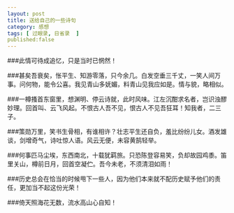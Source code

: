 ```yaml
---
layout: post
title: 送给自己的一些诗句
category: 感想
tags: [ 过眼录, 日省录  ]
published:false 
---
```


###此情可待成追忆，只是当时已惘然！


###甚矣吾衰矣，怅平生、知游零落，只今余几。白发空垂三千丈，一笑人间万事。问何物，能令公喜。我见青山多妩媚，料青山见我应如是。情与貌，略相似。

###一樽搔首东窗里，想渊明、停云诗就，此时风味。江左沉酣求名者，岂识浊醪妙理。回首叫、云飞风起。不恨古人吾不见，恨古人不见吾狂耳！知我者，二三子。



###策勋万里，笑书生骨相，有谁相许？壮志平生还自负，羞比纷纷儿女。酒发雄谈，剑增奇气，诗吐惊人语。风云无便，未容黄鹄轻举。

###何事匹马尘埃，东西南北，十载犹羁旅。只恐陈登容易笑，负却故园鸡黍。笛里关山，樽前日月，回首空凝伫。吾今未老，不须清泪如雨！

###历史总会在恰当的时候甩下一些人，因为他们本来就不配历史赋予他们的责任，更加当不起这份光荣！


###倚天照海花无数，流水高山心自知！
